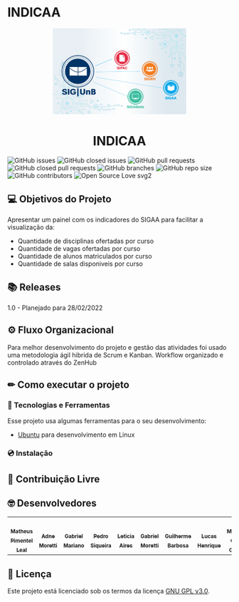 # **INDICAA**

<p align="center">
  <img width="300" src="docs/assets/img/logo.png">
</p>
<h1 align="center">INDICAA</h1>

 ![GitHub issues](https://img.shields.io/github/issues/fga-eps-mds/Projeto01?color=red)
 ![GitHub closed issues](https://img.shields.io/github/issues-closed/fga-eps-mds/Projeto01?color=green)
 ![GitHub pull requests](https://img.shields.io/github/issues-pr/fga-eps-mds/Projeto01?color=orange)
 ![GitHub closed pull requests](https://img.shields.io/github/issues-pr-closed/fga-eps-mds/Projeto01?color=brightgreen)
 ![GitHub branches](https://badgen.net/github/branches/fga-eps-mds/Projeto01/)
 ![GitHub repo size](https://img.shields.io/github/repo-size/fga-eps-mds/Projeto01?color=purple)
 ![GitHub contributors](https://img.shields.io/github/contributors/fga-eps-mds/Projeto01?color=ff69b4)
 ![Open Source Love svg2](https://badges.frapsoft.com/os/v2/open-source.svg?v=103)
 
## 💻 Objetivos do Projeto
Apresentar um painel com os indicadores do SIGAA para facilitar a visualização da:

  - Quantidade de disciplinas ofertadas por curso
  - Quantidade de vagas ofertadas por curso
  - Quantidade de alunos matriculados por curso
  - Quantidade de salas disponiveis por curso

## 📚 Releases
 
 1.0 - Planejado para 28/02/2022 
  
## ⚙️ Fluxo Organizacional
  Para melhor desenvolvimento do projeto e gestão das atividades foi usado uma metodologia ágil hibrida de Scrum e Kanban.
  Workflow organizado e controlado através do ZenHub

## ✏ Como executar o projeto

### 🧰️ Tecnologias e Ferramentas

Esse projeto usa algumas ferramentas para o seu desenvolvimento:
- [Ubuntu](https://ubuntu.com/download) para 
desenvolvimento em Linux

### 💿 Instalação 

## 🤝 Contribuição Livre

## 🤓 Desenvolvedores
<table>
	<tr>
		<td align="center"><a href="https://github.com/Matheuspleal"><img src="https://avatars.githubusercontent.com/u/62526025?v=4" width="100px;" alt=""/><br /><sub><b>Matheus Pimentel Leal</b></sub></a><br /><a href="https://github.com/Matheuspleal"></a></td>
    <td align="center"><a href="https://github.com/AdneMoretti"><img src="https://avatars.githubusercontent.com/u/64036847?v=4" width="100px;" alt=""/><br /><sub><b>Adne Moretti</b></sub></a><br /><a href="https://github.com/AdneMoretti"></a></td>
    <td align="center"><a href="https://github.com/gabrielm2q"><img src="https://avatars.githubusercontent.com/u/72149063?v=4" width="100px;" alt=""/><br /><sub><b>Gabriel Mariano</b></sub></a><br /><a href="https://github.com/gabrielm2q"></a></td>
    <td align="center"><a href="https://github.com/PedroSiq"><img src="https://avatars.githubusercontent.com/u/86636146?v=4" width="100px;" alt=""/><br /><sub><b>Pedro Siqueira</b></sub></a><br /><a href="https://github.com/PedroSiq"></a></td>
    <td align="center"><a href="https://github.com/LeticiaAires"><img src="https://avatars.githubusercontent.com/u/72623771?v=4" width="100px;" alt=""/><br /><sub><b>Leticia Aires</b></sub></a><br /><a href="https://github.com/LeticiaAires"></a></td>
    <td align="center"><a href="https://github.com/MorettiGS"><img src="https://avatars.githubusercontent.com/u/78612945?v=4" width="100px;" alt=""/><br /><sub><b>Gabriel Moretti</b></sub></a><br /><a href="https://github.com/MorettiGS"></a></td>
    <td align="center"><a href="https://github.com/guibrbs"><img src="https://avatars.githubusercontent.com/u/88190414?v=4" width="100px;" alt=""/><br /><sub><b>Guilherme Barbosa</b></sub></a><br /><a href="https://github.com/guibrbs"></a></td>
    <td align="center"><a href="https://github.com/lucasqueiroz23"><img src="https://avatars.githubusercontent.com/u/86672557?v=4" width="100px;" alt=""/><br /><sub><b>Lucas Henrique</b></sub></a><br /><a href="https://github.com/lucasqueiroz23"></a></td>
    <td align="center"><a href="https://github.com/mc-gomes"><img src="https://avatars.githubusercontent.com/u/72279998?v=4" width="100px;" alt=""/><br /><sub><b>Matheus Costa Gomes</b></sub></a><br /><a href="https://github.com/mc-gomes"></a></td>
    <td align="center"><a href="https://github.com/laurapinos"><img src="https://avatars.githubusercontent.com/u/62102447?v=4" width="100px;" alt=""/><br /><sub><b>Laura Pinos </b></sub></a><br /><a href="https://github.com/laurapinos"></a></td>
    <td align="center"><a href="https://github.com/vitorekr"><img src="https://avatars.githubusercontent.com/u/56610229?v=4" width="100px;" alt=""/><br /><sub><b>Vitor Khül</b></sub></a><br /><a href="https://github.com/vitorekr"></a></td>
    <td align="center"><a href="https://github.com/OCaioOliveira"><img src="https://avatars.githubusercontent.com/u/54439337?v=4" width="100px;" alt=""/><br /><sub><b>Caio César</b></sub></a><br /><a href="https://github.com/OCaioOliveira"></a></td>
    <td align="center"><a href="https://github.com/guigudf"><img src="https://avatars.githubusercontent.com/u/78756768?v=4" width="100px;" alt=""/><br /><sub><b>Guilherme Araujo</b></sub></a><br /><a href="https://github.com/guigudf"></a></td>
    <td align="center"><a href="https://github.com/joaopaulob3"><img src="https://avatars.githubusercontent.com/u/87615410?v=4" width="100px;" alt=""/><br /><sub><b>João Paulo</b></sub></a><br /><a href="https://github.com/joaopaulob3"></a></td>
	</tr>
</table>

## 📝 Licença
Este projeto está licenciado sob os termos da licença 
[GNU GPL v3.0](./LICENSE).
